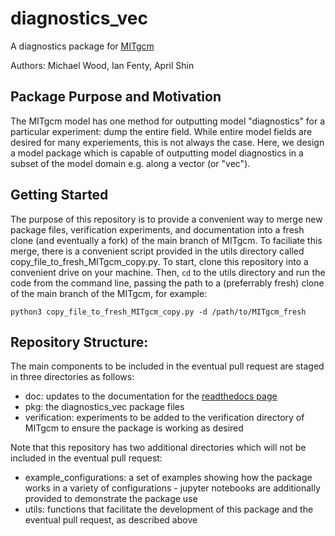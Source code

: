 # diagnostics_vec
A diagnostics package for [MITgcm](https://github.com/MITgcm/MITgcm)

Authors: Michael Wood, Ian Fenty, April Shin

## Package Purpose and Motivation
The MITgcm model has one method for outputting model "diagnostics" for a particular experiment: dump the entire field. While entire model fields are desired for many experiements, this is not always the case. Here, we design a model package which is capable of outputting model diagnostics in a subset of the model domain e.g. along a vector (or "vec"). 

## Getting Started
The purpose of this repository is to provide a convenient way to merge new package files, verification experiments, and documentation into a fresh clone (and eventually a fork) of the main branch of MITgcm. To faciliate this merge, there is a convenient script provided in the utils directory called copy_file_to_fresh_MITgcm_copy.py. To start, clone this repository into a convenient drive on your machine. Then, `cd` to the utils directory and run the code from the command line, passing the path to a (preferrably fresh) clone of the main branch of the MITgcm, for example:
```
python3 copy_file_to_fresh_MITgcm_copy.py -d /path/to/MITgcm_fresh
```

## Repository Structure:
The main components to be included in the eventual pull request are staged in three directories as follows:
- doc: updates to the documentation for the [readthedocs page](https://mitgcm.readthedocs.io/en/latest/)
- pkg: the diagnostics_vec package files
- verification: experiments to be added to the verification directory of MITgcm to ensure the package is working as desired

Note that this repository has two additional directories which will not be included in the eventual pull request:
- example_configurations: a set of examples showing how the package works in a variety of configurations - jupyter notebooks are additionally provided to demonstrate the package use
- utils: functions that facilitate the development of this package and the eventual pull request, as described above

